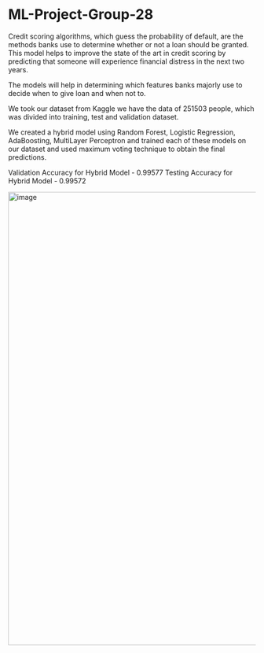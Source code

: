 # ML-Project-Group-28

Credit scoring algorithms, which guess the probability of default, are the methods banks use to determine whether or not a loan should be granted. This model helps to improve the state of the art in credit scoring by predicting that someone will experience financial distress in the next two years.

The models will help in determining which features banks majorly use to decide when to give loan and when not to. 

We took our dataset from Kaggle we have the data of 251503 people, which was divided into training, test and validation dataset.

We created a hybrid model using Random Forest, Logistic Regression, AdaBoosting, MultiLayer Perceptron and trained each of these models on our dataset and used maximum voting technique to obtain the final predictions.

Validation Accuracy for Hybrid Model - 0.99577
Testing Accuracy for Hybrid Model - 0.99572

<img width="922" alt="image" src="https://github.com/AshwinSheoran02/ML-Project-Group-25/assets/88393756/c7bf4fb4-21c1-4fa8-8289-9046ace9f7bc">



